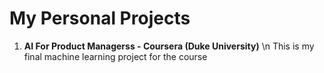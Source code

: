 # My Personal Projects
1. **AI For Product Managerss - Coursera (Duke University)** \n
This is my final machine learning project for the course

